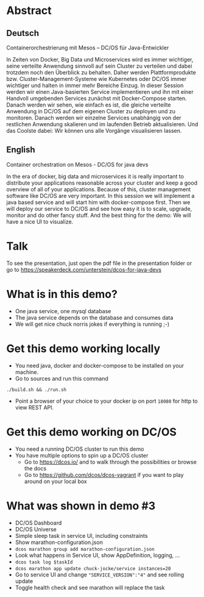 # Abstract
## Deutsch
Containerorchestrierung mit Mesos – DC/OS für Java-Entwickler

In Zeiten von Docker, Big Data und Microservices wird es immer wichtiger, seine verteilte Anwendung sinnvoll auf sein Cluster zu verteilen und dabei trotzdem noch den Überblick zu behalten. Daher werden Plattformprodukte bzw. Cluster-Management-Systeme wie Kubernetes oder DC/OS immer wichtiger und halten in immer mehr Bereiche Einzug. In dieser Session werden wir einen Java-basierten Service implementieren und ihn mit einer Handvoll umgebenden Services zunächst mit Docker-Compose starten. Danach werden wir sehen, wie einfach es ist, die gleiche verteilte Anwendung in DC/OS auf dem eigenen Cluster zu deployen und zu monitoren. Danach werden wir einzelne Services unabhängig von der restlichen Anwendung skalieren und im laufenden Betrieb aktualisieren. Und das Coolste dabei: Wir können uns alle Vorgänge visualisieren lassen.



## English
Container orchestration on Mesos - DC/OS for java devs

In the era of docker, big data and microservices it is really important to distribute your applications reasonable across your cluster and keep a good overview of all of your applications. Because of this, cluster management software like DC/OS are very important. In this session we will implement a java based service and will start him with docker-compose first. Then we will deploy our service to DC/OS and see how easy it is to scale, upgrade, monitor and do other fancy stuff. And the best thing for the demo: We will have a nice UI to visualize.

# Talk

To see the presentation, just open the pdf file in the presentation folder or go to https://speakerdeck.com/unterstein/dcos-for-java-devs

# What is in this demo?
- One java service, one mysql database
- The java service depends on the database and consumes data
- We will get nice chuck norris jokes if everything is running ;-)


# Get this demo working locally
- You need java, docker and docker-compose to be installed on your machine.
- Go to sources and run this command

```
./build.sh && ./run.sh
```

- Point a browser of your choice to your docker ip on port ```18080``` for http to view REST API.

# Get this demo working on DC/OS
- You need a running DC/OS cluster to run this demo
- You have multiple options to spin up a DC/OS cluster
	- Go to https://dcos.io/ and to walk through the possibilities or browse the docs
	- Go to https://github.com/dcos/dcos-vagrant if you want to play around on your local box


# What was shown in demo #3
- DC/OS Dashboard
- DC/OS Universe
- Simple sleep task in service UI, including constraints
- Show marathon-configuration.json
- `dcos marathon group add marathon-configuration.json`
- Look what happens in Service UI, show AppDefinition, logging, ...
- `dcos task log $taskId`
- `dcos marathon app update chuck-jocke/service instances=20`
- Go to service UI and change `"SERVICE_VERSION":"4"` and see rolling update
- Toggle health check and see marathon will replace the task


